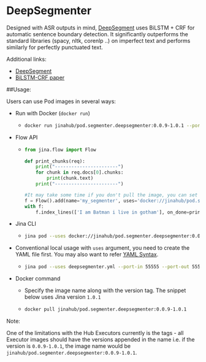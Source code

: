 # DeepSegmenter

Designed with ASR outputs in mind, [DeepSegment](https://bpraneeth.com/projects/deepsegment) uses BiLSTM + CRF for automatic sentence boundary detection. It significantly outperforms the standard libraries (spacy, nltk, corenlp ..) on imperfect text and performs similarly for perfectly punctuated text. 

Additional links:
- [DeepSegment](https://bpraneeth.com/projects/deepsegment)
- [BiLSTM-CRF paper](https://arxiv.org/abs/1508.01991)

##Usage:

Users can use Pod images in several ways:

- Run with Docker (`docker run`)
  - ```bash
    docker run jinahub/pod.segmenter.deepsegmenter:0.0.9-1.0.1 --port-in 55555 --port-out 55556
    ```

- Flow API
  - ```python
    from jina.flow import Flow
      
    def print_chunks(req):
        print("-----------------------")
        for chunk in req.docs[0].chunks:
            print(chunk.text)
        print("-----------------------")
    
    #It may take some time if you don't pull the image, you can set timeout_ready=-1 or pull image locally before.
    f = Flow().add(name='my_segmenter', uses='docker://jinahub/pod.segmenter.deepsegmenter:0.0.9-1.0.1', port_in=55555, port_out=55556, timeout_ready=-1)
    with f:
        f.index_lines(['I am Batman i live in gotham'], on_done=print_chunks)
    ```

- Jina CLI
  - ```bash
    jina pod --uses docker://jinahub/pod.segmenter.deepsegmenter:0.0.9-1.0.1 --port-in 55555 --port-out 55556
    ```

- Conventional local usage with `uses` argument, you need to create the YAML file first. You may also want to refer [YAML Syntax](https://docs.jina.ai/chapters/yaml/executor.html).
  - ```bash
    jina pod --uses deepsegmenter.yml --port-in 55555 --port-out 55556
    ```

- Docker command

  - Specify the image name along with the version tag. The snippet below uses Jina version `1.0.1`

  - ```bash
    docker pull jinahub/pod.segmenter.deepsegmenter:0.0.9-1.0.1
    ```

 Note:

 One of the limitations with the Hub Executors currently is the tags - all Executor images should have the versions appended in the name i.e.
 if the version is `0.0.9-1.0.1`, the image name would be `jinahub/pod.segmenter.deepsegmenter:0.0.9-1.0.1`.